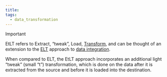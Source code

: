 ```yaml
---
title: 
tags:
  - data_transformation
---
```


>[!important]
> EtLT refers to Extract, “tweak”, Load, [Transform](Data%20Transformation.md), and can be thought of an extension to the [ELT](term/elt.md) approach to [data integration](term/data%20integration.md). 

When compared to ELT, the EtLT approach incorporates an additional light “tweak” (small “t”) transformation, which is done on the data after it is extracted from the source and before it is loaded into the destination.



